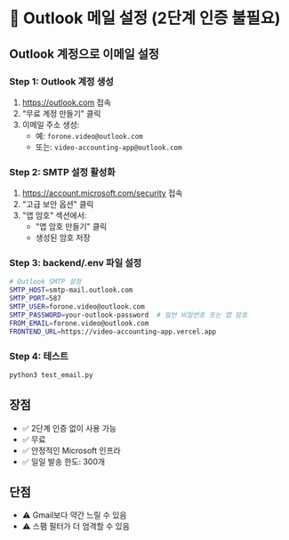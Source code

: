 # 📧 Outlook 메일 설정 (2단계 인증 불필요)

## Outlook 계정으로 이메일 설정

### Step 1: Outlook 계정 생성
1. https://outlook.com 접속
2. "무료 계정 만들기" 클릭
3. 이메일 주소 생성:
   - 예: `forone.video@outlook.com`
   - 또는: `video-accounting-app@outlook.com`

### Step 2: SMTP 설정 활성화
1. https://account.microsoft.com/security 접속
2. "고급 보안 옵션" 클릭
3. "앱 암호" 섹션에서:
   - "앱 암호 만들기" 클릭
   - 생성된 암호 저장

### Step 3: backend/.env 파일 설정
```bash
# Outlook SMTP 설정
SMTP_HOST=smtp-mail.outlook.com
SMTP_PORT=587
SMTP_USER=forone.video@outlook.com
SMTP_PASSWORD=your-outlook-password  # 일반 비밀번호 또는 앱 암호
FROM_EMAIL=forone.video@outlook.com
FRONTEND_URL=https://video-accounting-app.vercel.app
```

### Step 4: 테스트
```bash
python3 test_email.py
```

## 장점
- ✅ 2단계 인증 없이 사용 가능
- ✅ 무료
- ✅ 안정적인 Microsoft 인프라
- ✅ 일일 발송 한도: 300개

## 단점
- ⚠️ Gmail보다 약간 느릴 수 있음
- ⚠️ 스팸 필터가 더 엄격할 수 있음